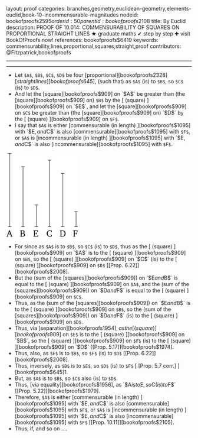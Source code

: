 layout: proof
categories: branches,geometry,euclidean-geometry,elements-euclid,book-10-incommensurable-magnitudes
nodeid: bookofproofs$2595
orderid: 50
parentid: bookofproofs$2108
title: By Euclid
description: PROOF OF 10.014: COMMENSURABILITY OF SQUARES ON PROPORTIONAL STRAIGHT LINES &#9733; graduate maths &#10004; step by step &#10010; visit BookOfProofs now!
references: bookofproofs$6419
keywords: commensurability,lines,proportional,squares,straight,proof
contributors: @Fitzpatrick,bookofproofs

---


---



* Let `$A$`, `$B$`, `$C$`, `$D$` be four [proportional][bookofproofs$2328] [straight lines][bookofproofs$645], (such that) as `$A$` (is) to `$B$`, so `$C$` (is) to `$D$`.
* And let the [square][bookofproofs$909] on `$A$` be greater than (the [square][bookofproofs$909] on) `$B$` by the [ (square) ][bookofproofs$909] on `$E$`, and let the [square][bookofproofs$909] on `$C$` be greater than (the [square][bookofproofs$909] on) `$D$` by the [ (square) ][bookofproofs$909] on `$F$`.
* I say that `$A$` is either [commensurable (in length) ][bookofproofs$1095] with `$E$`, and `$C$` is also [commensurable][bookofproofs$1095] with `$F$`, or `$A$` is [incommensurable (in length) ][bookofproofs$1095] with `$E$`, and `$C$` is also [incommensurable][bookofproofs$1095] with `$F$`.

![fig014e](https://github.com/bookofproofs/bookofproofs.github.io/blob/main/_sources/_assets/images/euclid/Book10/fig014e.png?raw=true)

* For since as `$A$` is to `$B$`, so `$C$` (is) to `$D$`, thus as the [ (square) ][bookofproofs$909] on `$A$` is to the [ (square) ][bookofproofs$909] on `$B$`, so the [ (square) ][bookofproofs$909] on `$C$` (is) to the [ (square) ][bookofproofs$909] on `$D$` [[Prop. 6.22]][bookofproofs$2008].
* But the (sum of the [squares][bookofproofs$909]) on `$E$` and `$B$` is equal to the [ (square) ][bookofproofs$909] on `$A$`, and the (sum of the [squares][bookofproofs$909]) on `$D$` and `$F$` is equal to the [ (square) ][bookofproofs$909] on `$C$`.
* Thus, as the (sum of the [squares][bookofproofs$909]) on `$E$` and `$B$` is to the [ (square) ][bookofproofs$909] on `$B$`, so the (sum of the [squares][bookofproofs$909]) on `$D$` and `$F$` (is) to the [ (square) ][bookofproofs$909] on `$D$`.
* Thus, via [separation][bookofproofs$1954], as the [ (square) ][bookofproofs$909] on `$E$` is to the [ (square) ][bookofproofs$909] on `$B$`, so the [ (square) ][bookofproofs$909] on `$F$` (is) to the [ (square) ][bookofproofs$909] on `$D$` [[Prop. 5.17]][bookofproofs$1974].
* Thus, also, as `$E$` is to `$B$`, so `$F$` (is) to `$D$` [[Prop. 6.22]][bookofproofs$2008].
* Thus, inversely, as `$B$` is to `$E$`, so `$D$` (is) to `$F$` [ [Prop. 5.7 corr.] ][bookofproofs$645]1.
* But, as `$A$` is to `$B$`, so `$C$` also (is) to `$D$`.
* Thus, [via equality][bookofproofs$1956], as `$A$` is to `$E$`, so `$C$` (is) to `$F$` [[Prop. 5.22]][bookofproofs$1979].
* Therefore, `$A$` is either [commensurable (in length) ][bookofproofs$1095] with `$E$`, and `$C$` is also [commensurable][bookofproofs$1095] with `$F$`, or `$A$` is [incommensurable (in length) ][bookofproofs$1095] with `$E$`, and `$C$` is also [incommensurable][bookofproofs$1095] with `$F$` [[Prop. 10.11]][bookofproofs$2105].
* Thus, if, and so on ....
